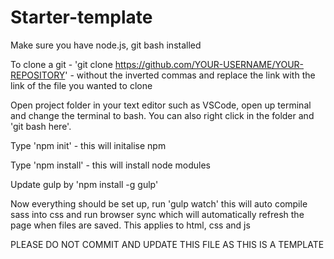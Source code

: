 # Starter-template

Make sure you have node.js, git bash installed

To clone a git - 
'git clone https://github.com/YOUR-USERNAME/YOUR-REPOSITORY' - without the inverted commas and replace the link with the link of the file you wanted to clone

Open project folder in your text editor such as VSCode, open up terminal and change the terminal to bash. You can also right click in the folder and 'git bash here'. 

Type 'npm init' - this will initalise npm

Type 'npm install' - this will install node modules

Update gulp by 'npm install -g gulp'

Now everything should be set up, run 'gulp watch' this will auto compile sass into css and run browser sync which will automatically refresh the page when files are saved. This applies to html, css and js

PLEASE DO NOT COMMIT AND UPDATE THIS FILE AS THIS IS A TEMPLATE
